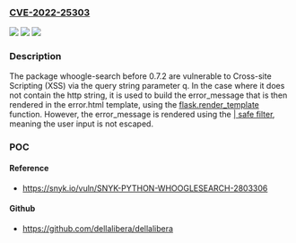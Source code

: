 ### [CVE-2022-25303](https://cve.mitre.org/cgi-bin/cvename.cgi?name=CVE-2022-25303)
![](https://img.shields.io/static/v1?label=Product&message=whoogle-search&color=blue)
![](https://img.shields.io/static/v1?label=Version&message=%3C%200.7.2%20&color=brighgreen)
![](https://img.shields.io/static/v1?label=Vulnerability&message=Cross-site%20Scripting%20(XSS)&color=brighgreen)

### Description

The package whoogle-search before 0.7.2 are vulnerable to Cross-site Scripting (XSS) via the query string parameter q. In the case where it does not contain the http string, it is used to build the error_message that is then rendered in the error.html template, using the [flask.render_template](https://flask.palletsprojects.com/en/2.1.x/api/flask.render_template) function. However, the error_message is rendered using the [| safe filter](https://jinja.palletsprojects.com/en/3.1.x/templates/working-with-automatic-escaping), meaning the user input is not escaped.

### POC

#### Reference
- https://snyk.io/vuln/SNYK-PYTHON-WHOOGLESEARCH-2803306

#### Github
- https://github.com/dellalibera/dellalibera

